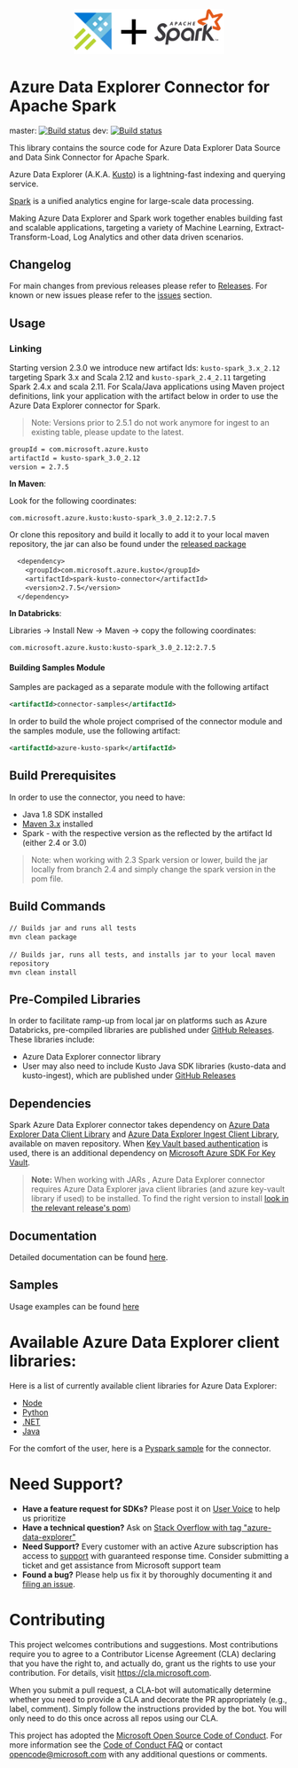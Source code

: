 <p align="center">
  <img src="kusto_spark.png" alt="Azure Data Explorer + Apache Spark Connector" width="270"/>
</p>

# Azure Data Explorer Connector for Apache Spark

master: [![Build status](https://msazure.visualstudio.com/One/_apis/build/status/Custom/Kusto/azure-kusto-spark%20ci?branchName=master)](https://msazure.visualstudio.com/One/_build/latest?definitionId=58677)
dev: [![Build status](https://msazure.visualstudio.com/One/_apis/build/status/Custom/Kusto/azure-kusto-spark%20ci?branchName=dev)](https://msazure.visualstudio.com/One/_build/latest?definitionId=58677)
 
This library contains the source code for Azure Data Explorer Data Source and Data Sink Connector for Apache Spark.

Azure Data Explorer (A.K.A. [Kusto](https://azure.microsoft.com/en-us/services/data-explorer/)) is a lightning-fast indexing and querying service. 

[Spark](https://spark.apache.org/) is a unified analytics engine for large-scale data processing.

Making Azure Data Explorer and Spark work together enables building fast and scalable applications, targeting a variety of Machine Learning, Extract-Transform-Load, Log Analytics and other data driven scenarios. 

## Changelog

For main changes from previous releases please refer to [Releases](https://github.com/Azure/azure-kusto-spark/releases).
For known or new issues please refer to the [issues](https://github.com/Azure/azure-kusto-spark/issues) section.

## Usage

### Linking 

Starting version 2.3.0 we introduce new artifact Ids: `kusto-spark_3.x_2.12` targeting Spark 3.x and Scala 2.12 
and `kusto-spark_2.4_2.11` targeting Spark 2.4.x and scala 2.11.
For Scala/Java applications using Maven project definitions, 
link your application with the artifact below in order to use the Azure Data Explorer connector for Spark. 
> Note: Versions prior to 2.5.1  do not work anymore for ingest to an existing table, please update to the latest.

```
groupId = com.microsoft.azure.kusto
artifactId = kusto-spark_3.0_2.12
version = 2.7.5
```

**In Maven**:

Look for the following coordinates: 
```
com.microsoft.azure.kusto:kusto-spark_3.0_2.12:2.7.5
```

Or clone this repository and build it locally to add it to your local maven repository, 
the jar can also be found under the [released package](https://github.com/Azure/azure-kusto-spark/releases)

 ```
   <dependency>
     <groupId>com.microsoft.azure.kusto</groupId>
     <artifactId>spark-kusto-connector</artifactId>
     <version>2.7.5</version>
   </dependency>
```

**In Databricks**:

Libraries -> Install New -> Maven -> copy the following coordinates:

```
com.microsoft.azure.kusto:kusto-spark_3.0_2.12:2.7.5
```

#### Building Samples Module
Samples are packaged as a separate module with the following artifact

```xml
<artifactId>connector-samples</artifactId>
```    

In order to build the whole project comprised of the connector module and the samples module, 
use the following artifact:

```xml
<artifactId>azure-kusto-spark</artifactId>
```

## Build Prerequisites

In order to use the connector, you need to have:

- Java 1.8 SDK installed
- [Maven 3.x](https://maven.apache.org/download.cgi) installed
- Spark - with the respective version as the reflected by the artifact Id (either 2.4 or 3.0)

> Note: when working with 2.3 Spark version or lower, build the jar locally from branch 2.4 and 
simply change the spark version in the pom file. 

## Build Commands
   
```
// Builds jar and runs all tests
mvn clean package

// Builds jar, runs all tests, and installs jar to your local maven repository
mvn clean install
```

## Pre-Compiled Libraries
In order to facilitate ramp-up from local jar on platforms such as Azure Databricks, pre-compiled libraries
are published under [GitHub Releases](https://github.com/Azure/azure-kusto-spark/releases).
These libraries include:
* Azure Data Explorer connector library
* User may also need to include Kusto Java SDK libraries (kusto-data and kusto-ingest), which are published under
[GitHub Releases](https://github.com/Azure/azure-kusto-java/releases)

## Dependencies
Spark Azure Data Explorer connector takes dependency on [Azure Data Explorer Data Client Library](https://mvnrepository.com/artifact/com.microsoft.azure.kusto/kusto-data) 
and [Azure Data Explorer Ingest Client Library](https://mvnrepository.com/artifact/com.microsoft.azure.kusto/kusto-ingest), 
available on maven repository.
When [Key Vault based authentication](./docs/Authentication.md) is used, there is an additional dependency 
on [Microsoft Azure SDK For Key Vault](https://mvnrepository.com/artifact/com.microsoft.azure/azure-keyvault). 

> **Note:** When working with JARs , Azure Data Explorer connector requires Azure Data Explorer java client libraries (and azure key-vault library if used) to be installed.
To find the right version to install [look in the relevant release's pom](https://github.com/Azure/azure-kusto-spark/releases))

## Documentation

Detailed documentation can be found [here](docs).

## Samples

Usage examples can be found [here](samples/src/main/scala)

# Available Azure Data Explorer client libraries:

Here is a list of currently available client libraries for Azure Data Explorer:
- [Node](https://github.com/azure/azure-kusto-node)
- [Python](https://github.com/azure/azure-kusto-python)
- [.NET](https://docs.microsoft.com/en-us/azure/kusto/api/netfx/about-the-sdk)
- [Java](https://github.com/azure/azure-kusto-java)
   
For the comfort of the user, here is a [Pyspark sample](./samples/src/main/python/pyKusto.py) for the connector.

# Need Support?

- **Have a feature request for SDKs?** Please post it on [User Voice](https://feedback.azure.com/forums/915733-azure-data-explorer) to help us prioritize
- **Have a technical question?** Ask on [Stack Overflow with tag "azure-data-explorer"](https://stackoverflow.com/questions/tagged/azure-data-explorer)
- **Need Support?** Every customer with an active Azure subscription has access to [support](https://docs.microsoft.com/en-us/azure/azure-supportability/how-to-create-azure-support-request) with guaranteed response time.  Consider submitting a ticket and get assistance from Microsoft support team
- **Found a bug?** Please help us fix it by thoroughly documenting it and [filing an issue](https://github.com/Azure/azure-kusto-spark/issues/new).

# Contributing

This project welcomes contributions and suggestions.  Most contributions require you to agree to a
Contributor License Agreement (CLA) declaring that you have the right to, and actually do, grant us
the rights to use your contribution. For details, visit https://cla.microsoft.com.

When you submit a pull request, a CLA-bot will automatically determine whether you need to provide
a CLA and decorate the PR appropriately (e.g., label, comment). Simply follow the instructions
provided by the bot. You will only need to do this once across all repos using our CLA.

This project has adopted the [Microsoft Open Source Code of Conduct](https://opensource.microsoft.com/codeofconduct/).
For more information see the [Code of Conduct FAQ](https://opensource.microsoft.com/codeofconduct/faq/) or
contact [opencode@microsoft.com](mailto:opencode@microsoft.com) with any additional questions or comments.

